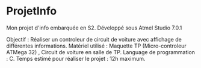 # ProjetInfo
Mon projet d'info embarquée en S2.
Développé sous Atmel Studio 7.0.1

Objectif : Réaliser un controleur de circuit de voiture avec affichage de différentes informations.
Matériel utilisé : Maquette TP (Micro-controleur ATMega 32) , Circuit de voiture en salle de TP.
Language de programmation : C.
Temps estimé pour réaliser le projet : 12h maximum.
